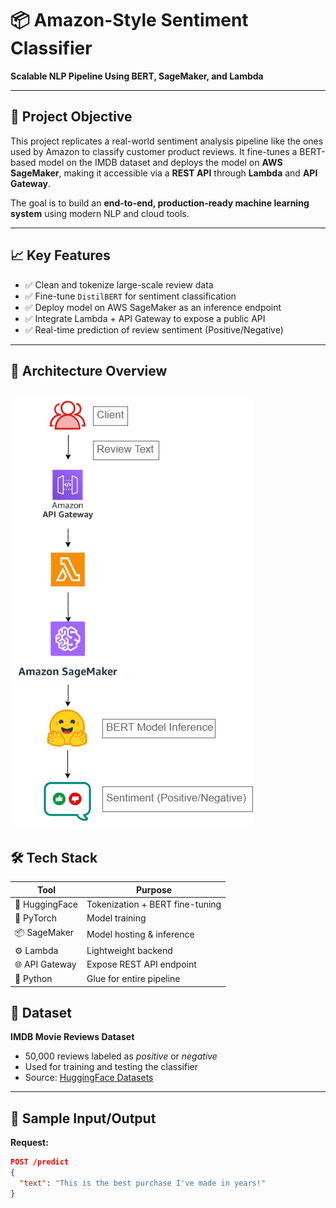 # 📦 Amazon-Style Sentiment Classifier  
**Scalable NLP Pipeline Using BERT, SageMaker, and Lambda**

---

## 🧠 Project Objective

This project replicates a real-world sentiment analysis pipeline like the ones used by Amazon to classify customer product reviews. It fine-tunes a BERT-based model on the IMDB dataset and deploys the model on **AWS SageMaker**, making it accessible via a **REST API** through **Lambda** and **API Gateway**.

The goal is to build an **end-to-end, production-ready machine learning system** using modern NLP and cloud tools.

---

## 📈 Key Features

- ✅ Clean and tokenize large-scale review data  
- ✅ Fine-tune `DistilBERT` for sentiment classification  
- ✅ Deploy model on AWS SageMaker as an inference endpoint  
- ✅ Integrate Lambda + API Gateway to expose a public API  
- ✅ Real-time prediction of review sentiment (Positive/Negative)

---

## 🧱 Architecture Overview
![Architecture Diagram](architecture.png)
---

## 🛠️ Tech Stack

| Tool           | Purpose                          |
|----------------|----------------------------------|
| 🤗 HuggingFace | Tokenization + BERT fine-tuning |
| 🧠 PyTorch     | Model training                  |
| 📦 SageMaker   | Model hosting & inference       |
| ⚙️ Lambda      | Lightweight backend              |
| 🌐 API Gateway | Expose REST API endpoint        |
| 🐍 Python      | Glue for entire pipeline         |

## 🧪 Dataset

**IMDB Movie Reviews Dataset**  
- 50,000 reviews labeled as *positive* or *negative*  
- Used for training and testing the classifier  
- Source: [HuggingFace Datasets](https://huggingface.co/datasets/imdb)

---

## 🚀 Sample Input/Output

**Request:**
```json
POST /predict
{
  "text": "This is the best purchase I've made in years!"
}
